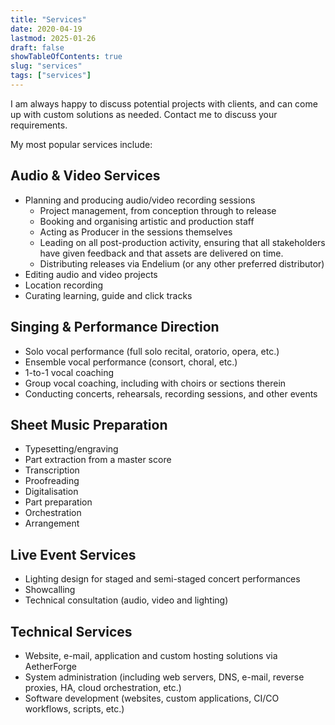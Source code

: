 ```yaml
---
title: "Services"
date: 2020-04-19
lastmod: 2025-01-26
draft: false
showTableOfContents: true
slug: "services"
tags: ["services"]
---
```


I am always happy to discuss potential projects with clients, and can come up with custom solutions as needed. Contact me to discuss your requirements.

My most popular services include:

## Audio & Video Services

* Planning and producing audio/video recording sessions
    * Project management, from conception through to release
    * Booking and organising artistic and production staff
    * Acting as Producer in the sessions themselves
    * Leading on all post-production activity, ensuring that all stakeholders have given feedback and that assets are delivered on time.
    * Distributing releases via Endelium (or any other preferred distributor)
* Editing audio and video projects
* Location recording
* Curating learning, guide and click tracks

## Singing & Performance Direction

* Solo vocal performance (full solo recital, oratorio, opera, etc.)
* Ensemble vocal performance (consort, choral, etc.)
* 1-to-1 vocal coaching
* Group vocal coaching, including with choirs or sections therein
* Conducting concerts, rehearsals, recording sessions, and other events

## Sheet Music Preparation

* Typesetting/engraving
* Part extraction from a master score
* Transcription
* Proofreading
* Digitalisation
* Part preparation
* Orchestration
* Arrangement

## Live Event Services

* Lighting design for staged and semi-staged concert performances
* Showcalling
* Technical consultation (audio, video and lighting)

## Technical Services

* Website, e-mail, application and custom hosting solutions via AetherForge
* System administration (including web servers, DNS, e-mail, reverse proxies, HA, cloud orchestration, etc.)
* Software development (websites, custom applications, CI/CO workflows, scripts, etc.)
